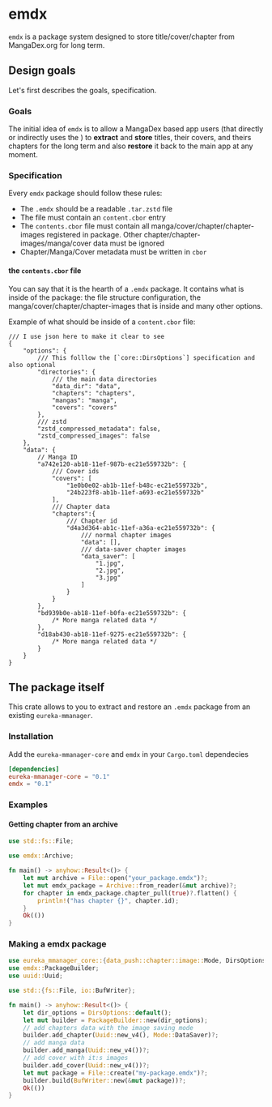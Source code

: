 # emdx

`emdx` is a package system designed to store title/cover/chapter from MangaDex.org for long term.

## Design goals

Let's first describes the goals, specification.

### Goals

The initial idea of `emdx` is to allow a MangaDex based app users (that directly or indirectly uses the ) to **extract** and **store** titles, their covers, and theirs chapters for the long term
and also **restore** it back to the main app at any moment.

### Specification

Every `emdx` package should follow these rules:

- The `.emdx` should be a readable `.tar.zstd` file
- The file must contain an `content.cbor` entry
- The `contents.cbor` file must contain all manga/cover/chapter/chapter-images registered in package. Other chapter/chapter-images/manga/cover data must be ignored
- Chapter/Manga/Cover metadata must be written in `cbor`

#### the `contents.cbor` file

You can say that it is the hearth of a `.emdx` package.
It contains what is inside of the package: the file structure configuration, the manga/cover/chapter/chapter-images that is inside and many other options.

Example of what should be inside of a `content.cbor` file:

```jsonc
/// I use json here to make it clear to see
{
    "options": {
        /// This folllow the [`core::DirsOptions`] specification and also optional
        "directories": {
            /// the main data directories
            "data_dir": "data",
            "chapters": "chapters",
            "mangas": "manga",
            "covers": "covers"
        },
        /// zstd
        "zstd_compressed_metadata": false,
        "zstd_compressed_images": false
    },
    "data": {
        // Manga ID
        "a742e120-ab18-11ef-987b-ec21e559732b": {
            /// Cover ids
            "covers": [
                "1e0b0e02-ab1b-11ef-b48c-ec21e559732b",
                "24b223f8-ab1b-11ef-a693-ec21e559732b"
            ],
            /// Chapter data
            "chapters":{ 
                /// Chapter id
                "d4a3d364-ab1c-11ef-a36a-ec21e559732b": {
                    /// normal chapter images
                    "data": [],
                    /// data-saver chapter images
                    "data_saver": [
                        "1.jpg",
                        "2.jpg",
                        "3.jpg"
                    ]
                }
            }
        },
        "bd939b0e-ab18-11ef-b0fa-ec21e559732b": {
            /* More manga related data */
        },
        "d18ab430-ab18-11ef-9275-ec21e559732b": {
            /* More manga related data */
        }
    }
}
```

## The package itself

This crate allows to you to extract and restore an `.emdx` package from an existing `eureka-mmanager`.

### Installation

Add the `eureka-mmanager-core` and `emdx` in your `Cargo.toml` dependecies

```toml
[dependencies]
eureka-mmanager-core = "0.1"
emdx = "0.1"
```

### Examples

#### Getting chapter from an archive

```rust
use std::fs::File;

use emdx::Archive;

fn main() -> anyhow::Result<()> {
    let mut archive = File::open("your_package.emdx")?;
    let mut emdx_package = Archive::from_reader(&mut archive)?;
    for chapter in emdx_package.chapter_pull(true)?.flatten() {
        println!("has chapter {}", chapter.id);
    }
    Ok(())
}
```

### Making a emdx package

```rust
use eureka_mmanager_core::{data_push::chapter::image::Mode, DirsOptions};
use emdx::PackageBuilder;
use uuid::Uuid;

use std::{fs::File, io::BufWriter};

fn main() -> anyhow::Result<()> {
    let dir_options = DirsOptions::default();
    let mut builder = PackageBuilder::new(dir_options);
    // add chapters data with the image saving mode
    builder.add_chapter(Uuid::new_v4(), Mode::DataSaver)?;
    // add manga data
    builder.add_manga(Uuid::new_v4())?;
    // add cover with it:s images
    builder.add_cover(Uuid::new_v4())?;
    let mut package = File::create("my-package.emdx")?;
    builder.build(BufWriter::new(&mut package))?;
    Ok(())
}
```
